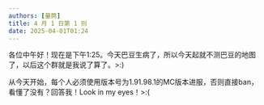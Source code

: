 ```yaml
---
authors: [量筒]
title: 4 月 1 日第 1 则
date: 2025-04-01T01:24
---
```


各位中午好！现在是下午1:25。今天巴豆生病了，所以今天起就不测巴豆的地图了，以后这个群就是我说了算了。>:)

从今天开始，每个人必须使用版本号为1.91.98.1的MC版本进服，否则直接ban，看懂了没有？回答我！Look in my eyes！>:(
